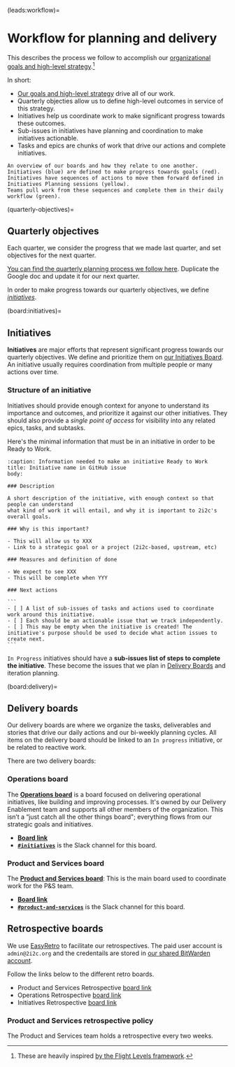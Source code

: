 (leads:workflow)=
# Workflow for planning and delivery

This describes the process we follow to accomplish our [organizational goals and high-level strategy](../organization/strategy.md).[^flight-levels]

In short:

- [Our goals and high-level strategy](../organization/strategy.md) drive all of our work.
- Quarterly objecties allow us to define high-level outcomes in service of this strategy.
- Initiatives help us coordinate work to make significant progress towards these outcomes.
- Sub-issues in initiatives have planning and coordination to make initiatives actionable.
- Tasks and epics are chunks of work that drive our actions and complete initiatives.

```{figure} images/boards.excalidraw.svg
An overview of our boards and how they relate to one another.
Initiatives (blue) are defined to make progress towards goals (red).
Initiatives have sequences of actions to move them forward defined in Initiatives Planning sessions (yellow).
Teams pull work from these sequences and complete them in their daily workflow (green).
```

[^flight-levels]: These are heavily inspired [by the Flight Levels framework](https://www.flightlevels.io/).

(quarterly-objectives)=
## Quarterly objectives

Each quarter, we consider the progress that we made last quarter, and set objectives for the next quarter.

[You can find the quarterly planning process we follow here](https://docs.google.com/document/d/1aI-NhVOqx6G1n8pBMS6oDSBaZlSoR2Z-jhudJMBbhg8/edit?usp=sharing). Duplicate the Google doc and update it for our next quarter.

In order to make progress towards our quarterly objectives, we define [_initiatives_](#board:initiatives).

(board:initiatives)=
## Initiatives

**Initiatives** are major efforts that represent significant progress towards our quarterly objectives. We define and prioritize them on [our Initiatives Board](https://github.com/orgs/2i2c-org/projects/46). An initiative usually requires coordination from multiple people or many actions over time.

### Structure of an initiative

Initiatives should provide enough context for anyone to understand its importance and outcomes, and prioritize it against our other initiatives.
They should also provide a *single point of access* for visibility into any related epics, tasks, and subtasks.

Here's the minimal information that must be in an initiative in order to be Ready to Work.

````{code-block} markdown
:caption: Information needed to make an initiative Ready to Work
title: Initiative name in GitHub issue
body:

### Description

A short description of the initiative, with enough context so that people can understand
what kind of work it will entail, and why it is important to 2i2c's overall goals.

### Why is this important?

- This will allow us to XXX
- Link to a strategic goal or a project (2i2c-based, upstream, etc)

### Measures and definition of done

- We expect to see XXX
- This will be complete when YYY

### Next actions

```
- [ ] A list of sub-issues of tasks and actions used to coordinate work around this initiative.
- [ ] Each should be an actionable issue that we track independently.
- [ ] This may be empty when the initiative is created! The initiative's purpose should be used to decide what action issues to create next.
```
````

`In Progress` initiatives should have a **sub-issues list of steps to complete the initiative**.
These become the issues that we plan in [Delivery Boards](#board:delivery) and iteration planning.

(board:delivery)=
## Delivery boards

Our delivery boards are where we organize the tasks, deliverables and stories that drive our daily actions and our bi-weekly planning cycles.
All items on the delivery board should be linked to an `In progress` initiative, or be related to reactive work.

There are two delivery boards:

### Operations board

The [**Operations board**](https://github.com/orgs/2i2c-org/projects/50) is a board focused on delivering operational initiatives, like building and improving processes. It's owned by our Delivery Enablement team and supports all other members of the organization. This isn’t a “just catch all the other things board"; everything flows from our strategic goals and initiatives. 

- [**Board link**](https://github.com/orgs/2i2c-org/projects/50)
- [**`#initiatives`**](https://2i2c.slack.com/archives/C06G5FAAT63) is the Slack channel for this board.

### Product and Services board

The [**Product and Services board**](https://github.com/orgs/2i2c-org/projects/57): This is the main board used to coordinate work for the P&S team.

- [**Board link**](https://github.com/orgs/2i2c-org/projects/57)
- [**`#product-and-services`**](https://2i2c.slack.com/archives/C07SJJWVCAD) is the Slack channel for this board.

## Retrospective boards

We use [EasyRetro](https://easyretro.io) to facilitate our retrospectives.
The paid user account is `admin@2i2c.org` and the credentails are stored in [our shared BitWarden account](#account:bitwarden).

Follow the links below to the different retro boards.

- Product and Services Retrospective [board link](https://easyretro.io/publicboard/A8bu34hcK2eyg0s5MxNX0AfQXG02/7e47da43-a12b-4d21-842d-22361b799a92)
- Operations Retrospective [board link](https://easyretro.io/publicboard/A8bu34hcK2eyg0s5MxNX0AfQXG02/8581f72e-b714-4018-9737-903272c42f36)
- Initiatives Retrospective [board link](https://easyretro.io/publicboard/A8bu34hcK2eyg0s5MxNX0AfQXG02/2f4284bb-4ea6-4c60-94cd-1c8a4f292106)

### Product and Services retrospective policy

The Product and Services team holds a retrospective every two weeks.
